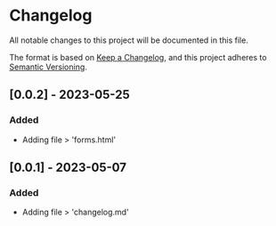 # Changelog
All notable changes to this project will be documented in this file.

The format is based on [Keep a Changelog](https://keepachangelog.com/en/1.0.0/),
and this project adheres to [Semantic Versioning](https://semver.org/spec/v2.0.0.html).

## [0.0.2] - 2023-05-25
### Added
- Adding file > 'forms.html'

## [0.0.1] - 2023-05-07
### Added
- Adding file > 'changelog.md'

